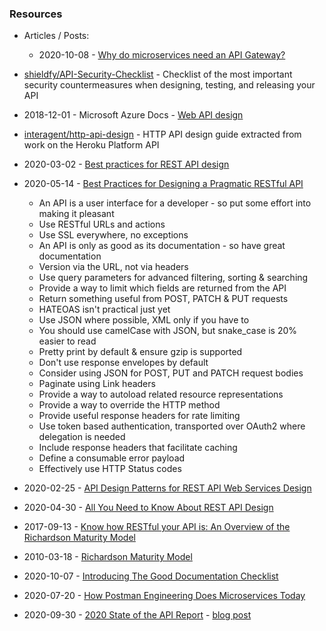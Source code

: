 
### Resources

- Articles / Posts:
    - 2020-10-08 - [Why do microservices need an API Gateway?](https://dev.to/rahul_ramfort/why-do-microservices-need-an-api-gateway-503i)

- [shieldfy/API-Security-Checklist](https://github.com/shieldfy/API-Security-Checklist) - Checklist of the most important security countermeasures when designing, testing, and releasing your API
- 2018-12-01 - Microsoft Azure Docs - [Web API design](https://docs.microsoft.com/en-us/azure/architecture/best-practices/api-design)
- [interagent/http-api-design](https://github.com/interagent/http-api-design) - HTTP API design guide extracted from work on the Heroku Platform API
- 2020-03-02 - [Best practices for REST API design](https://stackoverflow.blog/2020/03/02/best-practices-for-rest-api-design/)
- 2020-05-14 - [Best Practices for Designing a Pragmatic RESTful API](https://www.vinaysahni.com/best-practices-for-a-pragmatic-restful-api)
    - An API is a user interface for a developer - so put some effort into making it pleasant
    - Use RESTful URLs and actions
    - Use SSL everywhere, no exceptions
    - An API is only as good as its documentation - so have great documentation
    - Version via the URL, not via headers
    - Use query parameters for advanced filtering, sorting & searching
    - Provide a way to limit which fields are returned from the API
    - Return something useful from POST, PATCH & PUT requests
    - HATEOAS isn't practical just yet
    - Use JSON where possible, XML only if you have to
    - You should use camelCase with JSON, but snake_case is 20% easier to read
    - Pretty print by default & ensure gzip is supported
    - Don't use response envelopes by default
    - Consider using JSON for POST, PUT and PATCH request bodies
    - Paginate using Link headers
    - Provide a way to autoload related resource representations
    - Provide a way to override the HTTP method
    - Provide useful response headers for rate limiting
    - Use token based authentication, transported over OAuth2 where delegation is needed
    - Include response headers that facilitate caching
    - Define a consumable error payload
    - Effectively use HTTP Status codes
- 2020-02-25 - [API Design Patterns for REST API Web Services Design](https://stoplight.io/blog/api-design-patterns-for-rest-web-services/)
- 2020-04-30 - [All You Need to Know About REST API Design](https://nordicapis.com/all-you-need-to-know-about-rest-api-design/)
- 2017-09-13 - [Know how RESTful your API is: An Overview of the Richardson Maturity Model](https://developers.redhat.com/blog/2017/09/13/know-how-restful-your-api-is-an-overview-of-the-richardson-maturity-model/)
- 2010-03-18 - [Richardson Maturity Model](https://martinfowler.com/articles/richardsonMaturityModel.html)
- 2020-10-07 - [Introducing The Good Documentation Checklist](https://blog.postman.com/postman-good-documentation-checklist/)
- 2020-07-20 - [How Postman Engineering Does Microservices Today](https://blog.postman.com/postman-engineering-microservices-example/)
- 2020-09-30 - [2020 State of the API Report](https://www.postman.com/state-of-api/) - [blog post](https://blog.postman.com/announcing-2020-state-of-api-report/)

